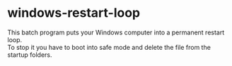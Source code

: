 # windows-restart-loop
This batch program puts your Windows computer into a permanent restart loop.  
To stop it you have to boot into safe mode and delete the file from the startup folders.
